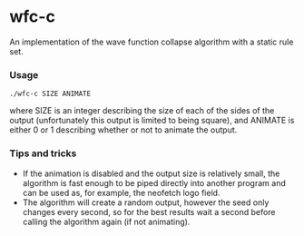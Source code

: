 # wfc-c
An implementation of the wave function collapse algorithm with a static rule set.
### Usage
```
./wfc-c SIZE ANIMATE
```
where SIZE is an integer describing the size of each of the sides of the output (unfortunately this output is limited to being square), and ANIMATE is either 0 or 1 describing whether or not to animate the output.

### Tips and tricks
- If the animation is disabled and the output size is relatively small, the algorithm is fast enough to be piped directly into another program and can be used as, for example, the neofetch logo field.
- The algorithm will create a random output, however the seed only changes every second, so for the best results wait a second before calling the algorithm again (if not animating).